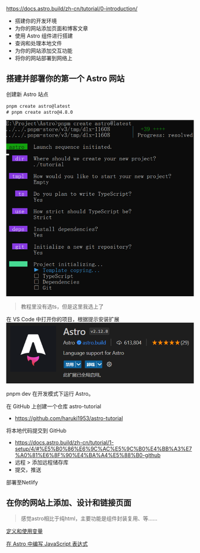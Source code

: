 https://docs.astro.build/zh-cn/tutorial/0-introduction/
- 搭建你的开发环境
- 为你的网站添加页面和博客文章
- 使用 Astro 组件进行搭建
- 查询和处理本地文件
- 为你的网站添加交互功能
- 将你的网站部署到网络上

## 搭建并部署你的第一个 Astro 网站
创建新 Astro 站点
```
pnpm create astro@latest
# pnpm create astro@4.8.0
```
![](assets/Pasted%20image%2020240729111532.png)
> 教程里没有选ts，但是这里我选上了

在 VS Code 中打开你的项目，根据提示安装扩展
![](assets/Pasted%20image%2020240729112339.png)

pnpm dev 在开发模式下运行 Astro。

在 GitHub 上创建一个仓库 astro-tutorial
- https://github.com/haruki1953/astro-tutorial

将本地代码提交到 GitHub
- https://docs.astro.build/zh-cn/tutorial/1-setup/4/#%E5%B0%86%E6%9C%AC%E5%9C%B0%E4%BB%A3%E7%A0%81%E6%8F%90%E4%BA%A4%E5%88%B0-github
- 远程 > 添加远程储存库
- 提交，推送

部署至Netlify

## 在你的网站上添加、设计和链接页面

> 感觉astro相比于纯html，主要功能是组件封装复用、等……

[定义和使用变量](https://docs.astro.build/zh-cn/tutorial/2-pages/3/#%E5%AE%9A%E4%B9%89%E5%92%8C%E4%BD%BF%E7%94%A8%E5%8F%98%E9%87%8F)

[在 Astro 中编写 JavaScript 表达式](https://docs.astro.build/zh-cn/tutorial/2-pages/3/#%E5%9C%A8-astro-%E4%B8%AD%E7%BC%96%E5%86%99-javascript-%E8%A1%A8%E8%BE%BE%E5%BC%8F)

